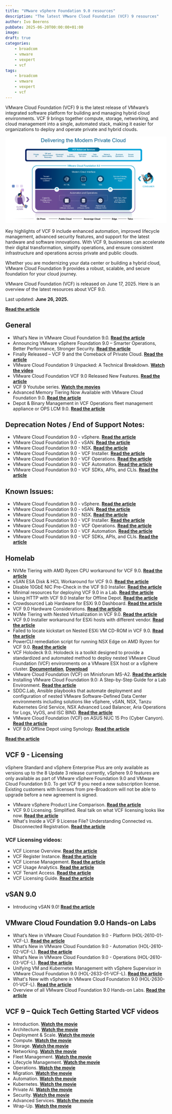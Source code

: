 ```yaml
---
title: "VMware vSphere Foundation 9.0 resources"
description: "The latest VMware Cloud Foundation (VCF) 9 resources"
author: Ivo Beerens
pubDate: 2025-06-20T00:00:00+01:00
image: 
draft: true
categories:
    - broadcom
    - vmware
    - vexpert
    - vcf
tags:
    - broadcom
    - vmware
    - vexpert
    - vcf
---
```


VMware Cloud Foundation (VCF) 9 is the latest release of VMware’s integrated software platform for building and managing hybrid cloud environments. VCF 9 brings together compute, storage, networking, and cloud management into a single, automated stack, making it easier for organizations to deploy and operate private and hybrid clouds.

![alt text](image.png)

Key highlights of VCF 9 include enhanced automation, improved lifecycle management, advanced security features, and support for the latest hardware and software innovations. With VCF 9, businesses can accelerate their digital transformation, simplify operations, and ensure consistent infrastructure and operations across private and public clouds.

Whether you are modernizing your data center or building a hybrid cloud, VMware Cloud Foundation 9 provides a robust, scalable, and secure foundation for your cloud journey.

VMware Cloud Foundation (VCF) is released on June 17, 2025. Here is an overview of the latest resources about VCF 9.0.

Last updated: **June 26, 2025.**

[**Read the article**]()

## General
- What’s New in VMware Cloud Foundation 9.0. [**Read the article**](https://blogs.vmware.com/cloud-foundation/2025/06/17/whats-new-in-vmware-cloud-foundation-9-0/)
- Announcing VMware vSphere Foundation 9.0 – Smarter Operations, Better Performance, Stronger Security. [**Read the article**](https://blogs.vmware.com/cloud-foundation/2025/06/17/now-available-vmware-vsphere-foundation-9-0/)
- Finally Released – VCF 9 and the Comeback of Private Cloud. [**Read the article**](https://vlenzker.net/2025/06/finally-released-vcf-9-and-the-comeback-of-private-cloud/)
- VMware Cloud Foundation 9 Unpacked: A Technical Breakdown. [**Watch the video**](https://www.youtube.com/watch?v=CM9ID86HOI0&ab_channel=VMwareCloudFoundation)
- VMware Cloud Foundation VCF 9.0 Released New Features. [**Read the article**](https://www.virtualizationhowto.com/2025/06/vmware-cloud-foundation-vcf-9-0-released-new-features/)
- VCF 9 Youtube series. [**Watch the movies**](https://www.youtube.com/playlist?list=PL8_k3uUCO39t-8kKT6u8Ghvos4TvRyEp5)
- Advanced Memory Tiering Now Available with VMware Cloud Foundation 9.0. [**Read the article**](https://blogs.vmware.com/cloud-foundation/2025/06/19/advanced-memory-tiering-now-available/)
- Depot & Binary Management in VCF Operations fleet management appliance or OPS LCM 9.0. [**Read the article**](https://www.arunnukula.com/post/depot-binary-management-in-vcf-operations-fleet-management-appliance-or-ops-lcm-9-0)

## Deprecation Notes / End of Support Notes:
- VMware Cloud Foundation 9.0 - vSphere. [**Read the article**](https://techdocs.broadcom.com/us/en/vmware-cis/vcf/vcf-9-0-and-later/9-0/release-notes/vmware-cloud-foundation-90-release-notes/platform-product-support-notes/product-support-notes-vsphere.html)
- VMware Cloud Foundation 9.0 - vSAN. [**Read the article**](https://techdocs.broadcom.com/us/en/vmware-cis/vcf/vcf-9-0-and-later/9-0/release-notes/vmware-cloud-foundation-90-release-notes/platform-product-support-notes/product-support-notes-vsan.html)
- VMware Cloud Foundation 9.0 - NSX. [**Read the article**](https://techdocs.broadcom.com/us/en/vmware-cis/vcf/vcf-9-0-and-later/9-0/release-notes/vmware-cloud-foundation-90-release-notes/platform-product-support-notes/product-support-notes-nsx.html)
- VMware Cloud Foundation 9.0 - VCF Installer. [**Read the article**](https://techdocs.broadcom.com/us/en/vmware-cis/vcf/vcf-9-0-and-later/9-0/release-notes/vmware-cloud-foundation-90-release-notes/platform-product-support-notes/product-support-notes-installer.html)
- VMware Cloud Foundation 9.0 - VCF Operations. [**Read the article**](https://techdocs.broadcom.com/us/en/vmware-cis/vcf/vcf-9-0-and-later/9-0/release-notes/vmware-cloud-foundation-90-release-notes/platform-product-support-notes/product-support-notes-vcf-ops.html)
- VMware Cloud Foundation 9.0 - VCF Automation. [**Read the article**](https://techdocs.broadcom.com/us/en/vmware-cis/vcf/vcf-9-0-and-later/9-0/release-notes/vmware-cloud-foundation-90-release-notes/platform-product-support-notes/product-support-notes-vcf-automation.html)
- VMware Cloud Foundation 9.0 - VCF SDKs, APIs, and CLIs. [**Read the article**](https://techdocs.broadcom.com/us/en/vmware-cis/vcf/vcf-9-0-and-later/9-0/release-notes/vmware-cloud-foundation-90-release-notes/platform-product-support-notes/vcf-sdks-apis-and-clis-product-support-notes.html)

## Known Issues:
- VMware Cloud Foundation 9.0 - vSphere. [**Read the article**](https://techdocs.broadcom.com/us/en/vmware-cis/vcf/vcf-9-0-and-later/9-0/release-notes/vmware-cloud-foundation-90-release-notes/component-specific/vsphere-90-known-issues.html)
- VMware Cloud Foundation 9.0 - vSAN. [**Read the article**]()
- VMware Cloud Foundation 9.0 - NSX. [**Read the article**]()
- VMware Cloud Foundation 9.0 - VCF Installer. [**Read the article**]()
- VMware Cloud Foundation 9.0 - VCF Operations. [**Read the article**]()
- VMware Cloud Foundation 9.0 - VCF Automation. [**Read the article**]()
- VMware Cloud Foundation 9.0 - VCF SDKs, APIs, and CLIs. [**Read the article**]()

## Homelab
- NVMe Tiering with AMD Ryzen CPU workaround for VCF 9.0. [**Read the article**](https://williamlam.com/2025/06/nvme-tiering-with-amd-ryzen-cpu-workaround-for-vcf-9-0.html)
- vSAN ESA Disk & HCL Workaround for VCF 9.0. [**Read the article**](https://williamlam.com/2025/06/vsan-esa-disk-hcl-workaround-for-vcf-9-0.html)
- Disable 10GbE NIC Pre-Check in the VCF 9.0 Installer. [**Read the article**](https://williamlam.com/2025/06/disable-10gbe-nic-pre-check-in-the-vcf-9-0-installer.html)
- Minimal resources for deploying VCF 9.0 in a Lab. [**Read the article**](https://williamlam.com/2025/06/minimal-resources-for-deploying-vcf-9-0-in-a-lab.html)
- Using HTTP with VCF 9.0 Installer for Offline Depot. [**Read the article**](https://williamlam.com/2025/06/using-http-with-vcf-9-0-installer-for-offline-depot.html)
- Crowdsourced Lab Hardware for ESXi 9.0 Dashboard. [**Read the article**](https://williamlam.com/2025/06/crowdsourced-lab-hardware-for-esxi-9-0-dashboard.html)
- VCF 9.0 Hardware Considerations. [**Read the article**](https://williamlam.com/page/4)
- NVMe Tiering with Nested Virtualization in VCF 9.0. [**Read the article**](https://williamlam.com/2025/06/nvme-tiering-with-nested-virtualization-in-vcf-9-0.html)
- VCF 9.0 Installer workaround for ESXi hosts with different vendor. [**Read the article**](https://williamlam.com/2025/06/vcf-9-0-installer-workaround-for-esxi-hosts-with-different-vendor.html)
- Failed to locate kickstart on Nested ESXi VM CD-ROM in VCF 9.0. [**Read the article**](https://williamlam.com/2025/06/failed-to-locate-kickstart-on-nested-esxi-vm-cd-rom-in-vcf-9-0.html)
- PowerCLI remediation script for running NSX Edge on AMD Ryzen for VCF 9.0. [**Read the article**](https://williamlam.com/2025/06/powercli-remediation-script-for-running-nsx-edge-on-amd-ryzen-for-vcf-9-0.html)
- VCF Holodeck 9.0. Holodeck is a toolkit designed to provide a standardized and automated method to deploy nested VMware Cloud Foundation (VCF) environments on a VMware ESX host or a vSphere cluster. [**Documentation**](https://vmware.github.io/Holodeck/), [**Download**](https://lnkd.in/gFEt7Ddm)
- VMware Cloud Foundation (VCF) on Minisforum MS-A2. [**Read the article**](https://williamlam.com/2025/06/vmware-cloud-foundation-vcf-on-minisforum-ms-a2.html)
- Installing VMware Cloud Foundation 9.0: A Step-by-Step Guide for a Lab Environment. [**Read the article**](https://vworld.com.pl/installing-vmware-cloud-foundation-9-0-a-step-by-step-guide-for-a-lab-environment/)
- SDDC.Lab, Ansible playbooks that automate deployment and configuration of nested VMware Software-Defined Data Center environments including solutions like vSphere, vSAN, NSX, Tanzu Kubernetes Grid Service, NSX Advanced Load Balancer, Aria Operations for Logs, VyOS, and ISC BIND. [**Read the article**](https://github.com/rutgerblom/SDDC.Lab/tree/dev-v8)
- VMware Cloud Foundation (VCF) on ASUS NUC 15 Pro (Cyber Canyon). [**Read the article**](https://williamlam.com/2025/06/vmware-cloud-foundation-vcf-on-asus-nuc-15-pro-cyber-canyon.html)
- VCF 9.0 Offline Depot using Synology. [**Read the article**](https://williamlam.com/2025/06/vcf-9-0-offline-depot-using-synology.html)

[**Read the article**]()


## VCF 9 - Licensing
vSphere Standard and vSphere Enterprise Plus are only available as versions up to the 8 Update 3 release currently, vSphere 9.0 features are only available as part of VMware vSphere Foundation 9.0 and VMware Cloud Foundation 9.0. To get VCF 9 you need a new subscription license. Existing customers with licenses from pre-Broadcom will not be able to upgrade before a new agreement is signed.
- VMware vSphere Product Line Comparison. [**Read the article**](https://www.vmware.com/docs/vmw-datasheet-vsphere-product-line-comparison)
- VCF 9.0 Licensing. Simplified. Real talk on what VCF licensing looks like now. [**Read the article**](https://www.linkedin.com/pulse/vcf-90-licensing-simplified-real-talk-what-looks-like-kusek-hn5vc/)
- What's Inside a VCF 9 License File? Understanding Connected vs. Disconnected Registration. [**Read the article**](https://www.linkedin.com/pulse/whats-inside-vcf-9-license-file-understanding-connected-kusek-95gfc/)
### VCF Licensing videos:
- VCF License Overview. [**Read the article**](https://lnkd.in/eb49BfQr)
- VCF Register Instance. [**Read the article**](https://lnkd.in/esGuZbhh)
- VCF License Management. [**Read the article**](https://lnkd.in/e9D2eK5X)
- VCF Usage Analytics. [**Read the article**](https://lnkd.in/ekGxcX8q)
- VCF Tenant Access. [**Read the article**](https://lnkd.in/ea_GQ6XA)
- VCF Licensing Guide. [**Read the article**](https://lnkd.in/edCBzzSC)

## vSAN 9.0
- Introducing vSAN 9.0! [**Read the article**](https://www.yellow-bricks.com/2025/06/18/introducing-vsan-9-0/)

## VMware Cloud Foundation 9.0 Hands-on Labs
- What’s New in VMware Cloud Foundation 9.0 - Platform (HOL-2610-01-VCF-L). [**Read the article**](https://labs.hol.vmware.com/HOL/catalog/lab/26715)
- What’s New in VMware Cloud Foundation 9.0 - Automation (HOL-2610-02-VCF-L). [**Read the article**](https://labs.hol.vmware.com/HOL/catalog/lab/26716) 
- What’s New in VMware Cloud Foundation 9.0 - Operations (HOL-2610-03-VCF-L). [**Read the article**](https://labs.hol.vmware.com/HOL/catalog/lab/26717)
- Unifying VM and Kubernetes Management with vSphere Supervisor in VMware Cloud Foundation 9.0 (HOL-2633-01-VCF-L). [**Read the article**](https://labs.hol.vmware.com/HOL/catalog/lab/26719)
- What's New with vSphere in VMware Cloud Foundation 9.0 (HOL-2630-01-VCF-L). [**Read the article**](https://labs.hol.vmware.com/HOL/catalog/lab/26718)
- Overview of all VMware Cloud Foundation 9.0 Hands-on Labs. [**Read the article**](https://lnkd.in/e84cT4W2)


## VCF 9 – Quick Tech Getting Started VCF videos
- Introduction. [**Watch the movie**](https://players.brightcove.net/6415810555001/default_default/index.html?videoId=6374387256112)
- Architecture. [**Watch the movie**](https://players.brightcove.net/6415810555001/default_default/index.html?videoId=6374392039112)
- Deployment & Scale. [**Watch the movie**](https://players.brightcove.net/6415810555001/default_default/index.html?videoId=6374392509112)
- Compute. [**Watch the movie**](https://players.brightcove.net/6415810555001/default_default/index.html?videoId=6374386457112)
- Storage. [**Watch the movie**](https://players.brightcove.net/6415810555001/default_default/index.html?videoId=6374386857112)
- Networking. [**Watch the movie**](https://players.brightcove.net/6415810555001/default_default/index.html?videoId=6374387449112)
- Fleet Management. [**Watch the movie**](https://players.brightcove.net/6415810555001/default_default/index.html?videoId=6374392508112)
- Lifecycle Management. [**Watch the movie**](https://players.brightcove.net/6415810555001/default_default/index.html?videoId=6374385967112)
- Operations. [**Watch the movie**](https://players.brightcove.net/6415810555001/default_default/index.html?videoId=6374391132112)
- Migration. [**Watch the movie**](https://players.brightcove.net/6415810555001/default_default/index.html?videoId=6374392510112)
- Automation. [**Watch the movie**](https://players.brightcove.net/6415810555001/default_default/index.html?videoId=6374392701112)
- Kubernetes. [**Watch the movie**](https://players.brightcove.net/6415810555001/default_default/index.html?videoId=6374387150112)
- Private AI. [**Watch the movie**](https://players.brightcove.net/6415810555001/default_default/index.html?videoId=6374390365112)
- Security. [**Watch the movie**](https://players.brightcove.net/6415810555001/default_default/index.html?videoId=6374386663112)
- Advanced Services. [**Watch the movie**](https://players.brightcove.net/6415810555001/default_default/index.html?videoId=6374387548112)
- Wrap-Up. [**Watch the movie**](https://players.brightcove.net/6415810555001/default_default/index.html?videoId=6374386271112)